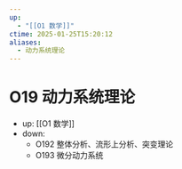 ```yaml
---
up:
  - "[[O1 数学]]"
ctime: 2025-01-25T15:20:12
aliases:
  - 动力系统理论
---
```


# O19 动力系统理论

- up: [[O1 数学]]
- down:	
	- O192 整体分析、流形上分析、突变理论
	- O193 微分动力系统
	

